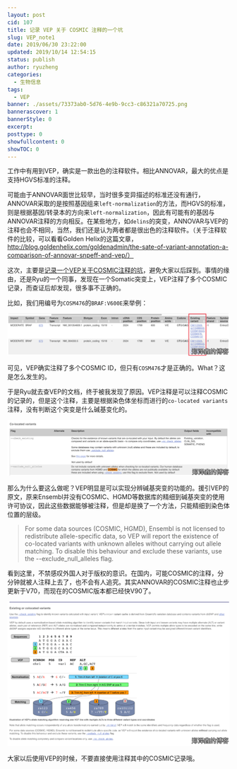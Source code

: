 ```yaml
---
layout: post
cid: 107
title: 记录 VEP 关于 COSMIC 注释的一个坑
slug: VEP_note1
date: 2019/06/30 23:22:00
updated: 2019/10/14 12:54:15
status: publish
author: ryuzheng
categories: 
  - 生物信息
tags: 
  - VEP
banner: ./assets/73373ab0-5d76-4e9b-9cc3-c86321a70725.png
bannerascover: 1
bannerStyle: 0
excerpt: 
posttype: 0
showfullcontent: 0
showTOC: 0
---
```



工作中有用到VEP，确实是一款出色的注释软件。相比ANNOVAR，最大的优点是支持HGVS标准的注释。

可能由于ANNOVAR面世比较早，当时很多变异描述的标准还没有通行，ANNOVAR采取的是按照基因组来`left-normalization`的方法，而HGVS的标准，则是根据基因/转录本的方向来`left-normalization`，因此有可能有的基因与ANNOVAR注释的方向相反。在某些地方，如`delins`的突变，ANNOVAR与VEP的注释也会不相同，当然，我们还是认为两者都是很出色的注释软件。（关于注释软件的比较，可以看看Golden Helix的这篇文章，http://blog.goldenhelix.com/goldenadmin/the-sate-of-variant-annotation-a-comparison-of-annovar-snpeff-and-vep/）

这次，主要是[记录一个VEP关于COSMIC注释的坑](https://zhengzexin.com/bioinfo/ji-lu-vepguan-yu-cosmiczhu-shi-de-yi-ge-keng)，避免大家以后踩到。事情的缘由，还是Ryu的一个同事，发现在一个Somatic突变上，VEP注释了多个COSMIC记录，而查证后却发现，很多事不正确的。

比如，我们用编号为`COSM476`的`BRAF:V600E`来举例：

![](./assets/CleanShot%202019-06-30%20at%2020.45.05@2x.png)

可见，VEP确实注释了多个COSMIC ID，但只有`COSM476`才是正确的。What？这是怎么发生的。

于是Ryu就去查VEP的文档，终于被我发现了原因。VEP注释是可以注释COSMIC的记录的，但是这个注释，主要是根据染色体坐标而进行的`co-located variants`注释，没有判断这个突变是什么碱基变化的。

![](./assets/CleanShot%202019-06-30%20at%2020.49.41@2x.png)

那么为什么要这么做呢？VEP明显是可以实现分辨碱基突变的功能的。援引VEP的原文，原来Ensembl并没有COSMIC、HGMD等数据库的精细到碱基突变的使用许可协议，因此这些数据能够被注释，但是却是换了一个方法，只能精细到染色体位置的层级。

>For some data sources (COSMIC, HGMD), Ensembl is not licensed to redistribute allele-specific data, so VEP will report the existence of co-located variants with unknown alleles without carrying out allele matching. To disable this behaviour and exclude these variants, use the --exclude_null_alleles flag.

看到这里，不禁感叹外国人对于版权的意识。在国内，可能COSMIC的注释，分分钟就被人注释上去了，也不会有人追究。其实ANNOVAR的COSMIC注释也止步更新于V70，而现在的COSMIC版本都已经快V90了。

![](./assets/73373ab0-5d76-4e9b-9cc3-c86321a70725.png)

大家以后使用VEP的时候，不要直接使用注释其中的COSMIC记录哦。